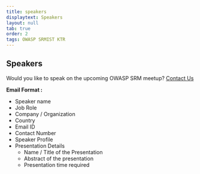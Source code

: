 ```yaml
---
title: speakers
displaytext: Speakers
layout: null
tab: true
order: 2
tags: OWASP SRMIST KTR
---
```


## Speakers

Would you like to speak on the upcoming OWASP SRM meetup? [Contact Us](mailto:shamunesh.selvam@owasp.org)

**Email Format :**

- Speaker name
- Job Role
- Company / Organization
- Country
- Email ID
- Contact Number
- Speaker Profile
- Presentation Details
    - Name / Title of the Presentation
    - Abstract of the presentation
    - Presentation time required
